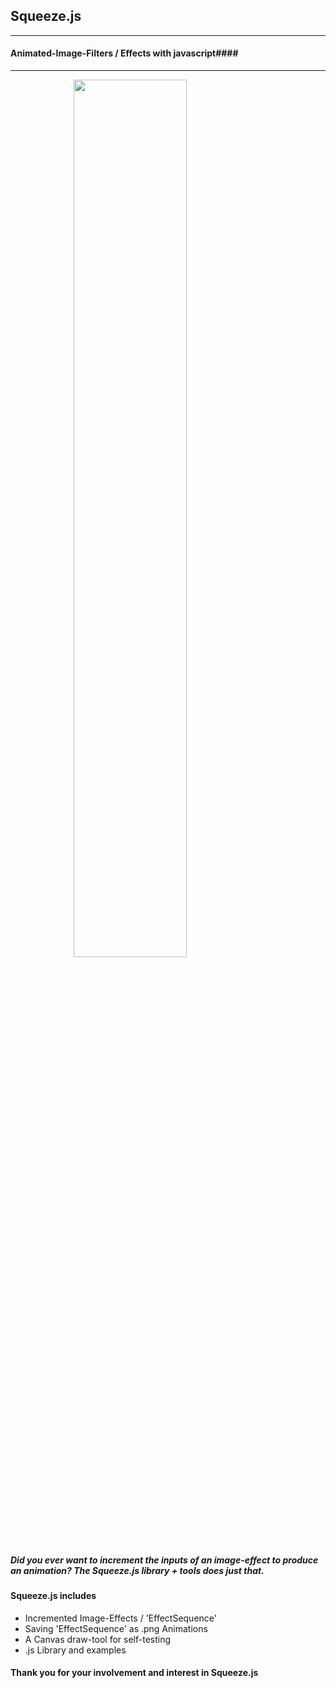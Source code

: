 ## Squeeze.js ##
------------------

#### Animated-Image-Filters / Effects with javascript####
--------------------------------------------------------------------
<img style="position:relative; left:20%; width:60%; height:auto;  " src="assets/image/gamestack-banner.png" />

##### Did you ever want to increment the inputs of an image-effect to produce an animation? The Squeeze.js library + tools does just that. #####

#### Squeeze.js includes ####

<ul>

<li>Incremented Image-Effects / 'EffectSequence'</li>

<li>Saving 'EffectSequence' as .png Animations</li>

<li>A Canvas draw-tool for self-testing</li>

<li>.js Library and examples</li>

</ul>

#### Thank you for your involvement and interest in Squeeze.js ####



